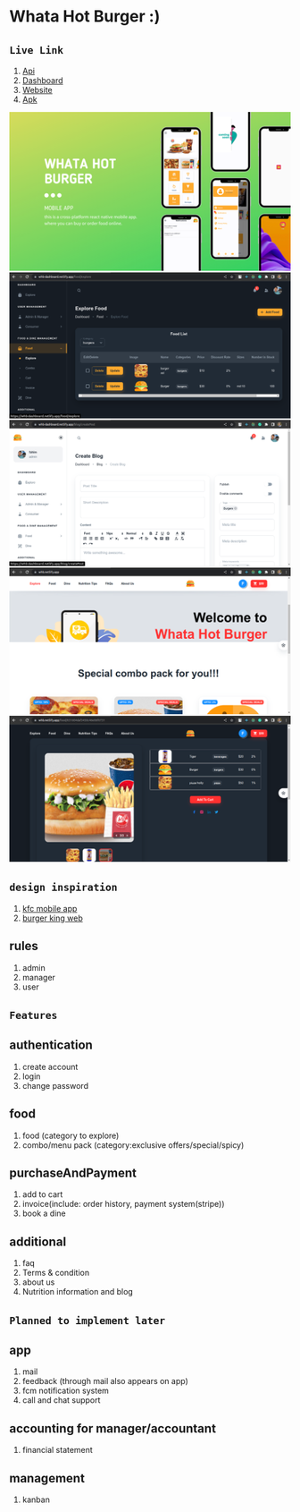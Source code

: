# Whata Hot Burger :)

## `Live Link`

1. [Api](https://whb-backend.onrender.com/faq)
2. [Dashboard](https://whb-dashboard.netlify.app)
3. [Website](https://whb.netlify.app)
4. [Apk](https://drive.google.com/drive/folders/1vI1bpETFdGqg0oTBua3cVgVOcVwcrIla)

![App](/dashboard/src/assets/snap/app-showcase.png "Screenshot of explore food page")
![Dashboard](/dashboard/src/assets/snap/whb-dashboard-fahim.png "Screenshot of explore food page")
![Dashboard](/dashboard/src/assets/snap/whb-dashboard-fahimMontasir.png "Screenshot of dashboard")
![Website](/dashboard/src/assets/snap/whb-web-fahim-montasir.png "Screenshot of website")
![Website](/dashboard/src/assets/snap/whb-web-fahim.png "Screenshot of website")

## `design inspiration`

1. [kfc mobile app](https://play.google.com/store/apps/details?id=com.kfc.egypt&hl=en_US&gl=US)
2. [burger king web](https://www.bk.com/)

## rules

1. admin
2. manager
3. user

## `Features`

## authentication

1. create account
2. login
3. change password

## food

1. food (category to explore)
2. combo/menu pack (category:exclusive offers/special/spicy)

## purchaseAndPayment

1. add to cart
2. invoice(include: order history, payment system(stripe))
3. book a dine

## additional

1. faq
2. Terms & condition
3. about us
4. Nutrition information and blog

## `Planned to implement later`

## app

1. mail
2. feedback (through mail also appears on app)
3. fcm notification system
4. call and chat support

## accounting for manager/accountant

1. financial statement

## management

1. kanban
